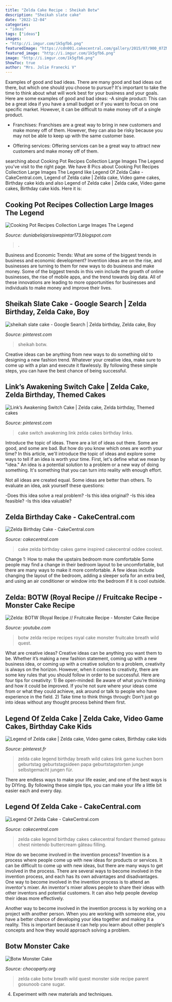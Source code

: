 ```yaml
---
title: "Zelda Cake Recipe : Sheikah Botw"
description: "Sheikah slate cake"
date: "2022-12-04"
categories:
- "ideas"
tags: ["ideas"]
images:
- "http://i.imgur.com/1k5gfb6.png"
featuredImage: "https://cdn001.cakecentral.com/gallery/2015/07/900_07ZNWCifIb-legend-of-zelda-cake.jpg"
featured_image: "http://i.imgur.com/1k5gfb6.png"
image: "http://i.imgur.com/1k5gfb6.png"
ShowToc: true
author: "Mrs. Jolie Franecki V"
---
```



Examples of good and bad ideas.
There are many good and bad ideas out there, but which one should you choose to pursue? It's important to take the time to think about what will work best for your business and your goals. Here are some examples of good and bad ideas: 
-A single product: This can be a great idea if you have a small budget or if you want to focus on one specific market. However, it can be difficult to make money off of a single product.

- Franchises: Franchises are a great way to bring in new customers and make money off of them. However, they can also be risky because you may not be able to keep up with the same customer base.

- Offering services: Offering services can be a great way to attract new customers and make money off of them.

	

		
searching about Cooking Pot Recipes Collection Large Images The Legend you've visit to the right page. We have 8 Pics about Cooking Pot Recipes Collection Large Images The Legend like Legend Of Zelda Cake - CakeCentral.com, Legend of Zelda cake | Zelda cake, Video game cakes, Birthday cake kids and also Legend of Zelda cake | Zelda cake, Video game cakes, Birthday cake kids. Here it is:
		
    
## Cooking Pot Recipes Collection Large Images The Legend

<img loading=lazy src="http://i.imgur.com/1k5gfb6.png" onerror="this.onerror=null;this.src='https://tse2.mm.bing.net/th?id=OIP.h69bGlGderfbXx58u-bdsQHaEm&amp;pid=15.1';" alt="Cooking Pot Recipes Collection Large Images The Legend">

_Source: duniabelajarsiswapintar173.blogspot.com_

>. 

	

Business and Economic Trends: What are some of the biggest trends in business and economic development?
Invention ideas are on the rise, and businesses are turning to them for new ways to do business and make money. Some of the biggest trends in this vein include the growth of online businesses, the rise of mobile apps, and the trend towards big data. All of these innovations are leading to more opportunities for businesses and individuals to make money and improve their lives.

    
## Sheikah Slate Cake - Google Search | Zelda Birthday, Zelda Cake, Boy

<img loading=lazy src="https://i.pinimg.com/736x/dc/7a/56/dc7a56cd18d5dcf2b0f6c016ae3f0f37.jpg" onerror="this.onerror=null;this.src='https://tse2.mm.bing.net/th?id=OIP.4OdUg-jbgYGiOR8MirVnaQHaHa&amp;pid=15.1';" alt="sheikah slate cake - Google Search | Zelda birthday, Zelda cake, Boy">

_Source: pinterest.com_

>sheikah botw. 

	

Creative ideas can be anything from new ways to do something old to designing a new fashion trend. Whatever your creative idea, make sure to come up with a plan and execute it flawlessly. By following these simple steps, you can have the best chance of being successful.

    
## Link’s Awakening Switch Cake | Zelda Cake, Zelda Birthday, Themed Cakes

<img loading=lazy src="https://i.pinimg.com/originals/de/14/12/de1412aeba67f0fb608db2a8af8ddc87.png" onerror="this.onerror=null;this.src='https://tse1.mm.bing.net/th?id=OIP.ydwBIP9s1RnsqnwUHc1IBwHaE0&amp;pid=15.1';" alt="Link’s Awakening Switch Cake | Zelda cake, Zelda birthday, Themed cakes">

_Source: pinterest.com_

>cake switch awakening link zelda cakes birthday links. 

	

Introduce the topic of ideas.
There are a lot of ideas out there. Some are good, and some are bad. But how do you know which ones are worth your time? In this article, we'll introduce the topic of ideas and explore some ways to tell if an idea is worth your time.
First, let's define what we mean by "idea." An idea is a potential solution to a problem or a new way of doing something. It's something that you can turn into reality with enough effort.

Not all ideas are created equal. Some ideas are better than others. To evaluate an idea, ask yourself these questions:

-Does this idea solve a real problem?
-Is this idea original?
-Is this idea feasible?
-Is this idea valuable?

    
## Zelda Birthday Cake - CakeCentral.com

<img loading=lazy src="http://cdn001.cakecentral.com/gallery/2016/04/900_zelda-birthday-cake-954084nzRhc.jpg" onerror="this.onerror=null;this.src='https://tse3.mm.bing.net/th?id=OIP.LABTcZHRK0q-WTauxxQSnQHaFm&amp;pid=15.1';" alt="Zelda Birthday Cake - CakeCentral.com">

_Source: cakecentral.com_

>cake zelda birthday cakes game inspired cakecentral oddee coolest. 

	

Change 1: How to make the upstairs bedroom more comfortable
Some people may find a change in their bedroom layout to be uncomfortable, but there are many ways to make it more comfortable. A few ideas include changing the layout of the bedroom, adding a sleeper sofa for an extra bed, and using an air conditioner or window into the bedroom if it is cool outside.

    
## Zelda: BOTW (Royal Recipe // Fruitcake Recipe - Monster Cake Recipe

<img loading=lazy src="https://i.ytimg.com/vi/IaZ7BM_5QEs/maxresdefault.jpg" onerror="this.onerror=null;this.src='https://tse1.mm.bing.net/th?id=OIP.o2ce4ipQMteSKU5NJRNGHwHaEK&amp;pid=15.1';" alt="Zelda: BOTW (Royal Recipe // Fruitcake Recipe - Monster Cake Recipe">

_Source: youtube.com_

>botw zelda recipe recipes royal cake monster fruitcake breath wild quest. 

	

What are creative ideas?
Creative ideas can be anything you want them to be. Whether it’s making a new fashion statement, coming up with a new business idea, or coming up with a creative solution to a problem, creativity is always on the horizon. However, when it comes to creativity, there are some key rules that you should follow in order to be successful. Here are four tips for creativity: 1) Be open-minded: Be aware of what you’re thinking and how it could be improved. If you’re not sure where your ideas come from or what they could achieve, ask around or talk to people who have experience in the field. 2) Take time to think things through: Don’t just go into ideas without any thought process behind them first.

    
## Legend Of Zelda Cake | Zelda Cake, Video Game Cakes, Birthday Cake Kids

<img loading=lazy src="https://i.pinimg.com/736x/41/5e/a0/415ea0ecf41365ff5d7d1baf1ca9805c.jpg" onerror="this.onerror=null;this.src='https://tse1.mm.bing.net/th?id=OIP.aN78Xo-MpvRC5xSoSpEAtAHaJP&amp;pid=15.1';" alt="Legend of Zelda cake | Zelda cake, Video game cakes, Birthday cake kids">

_Source: pinterest.fr_

>zelda cake legend birthday breath wild cakes link game kuchen born geburtstag geburtstagsideen papa geburtstagstorten junge selbstgemacht jungen für. 

	

There are endless ways to make your life easier, and one of the best ways is by DIYing. By following these simple tips, you can make your life a little bit easier each and every day.

    
## Legend Of Zelda Cake - CakeCentral.com

<img loading=lazy src="https://cdn001.cakecentral.com/gallery/2015/07/900_07ZNWCifIb-legend-of-zelda-cake.jpg" onerror="this.onerror=null;this.src='https://tse2.mm.bing.net/th?id=OIP.UApIuvuQbAC3JigRBN9c6gHaHs&amp;pid=15.1';" alt="Legend Of Zelda Cake - CakeCentral.com">

_Source: cakecentral.com_

>zelda cake legend birthday cakes cakecentral fondant themed gateau chest nintendo buttercream gâteau filling. 

	

How do we become involved in the invention process?
Invention is a process where people come up with new ideas for products or services. It can be difficult to come up with new ideas, but there are many ways to get involved in the process. There are several ways to become involved in the invention process, and each has its own advantages and disadvantages.
One way to become involved in the invention process is to attend an inventor's mixer. An inventor's mixer allows people to share their ideas with other inventors and potential customers. It can also help people develop their ideas more effectively.

Another way to become involved in the invention process is by working on a project with another person. When you are working with someone else, you have a better chance of developing your idea together and making it a reality. This is important because it can help you learn about other people's concepts and how they would approach solving a problem.

    
## Botw Monster Cake

<img loading=lazy src="https://www.chocoparty.org/wp-content/uploads/2019/01/zelda_breath_of_the_wild_cake_quest_5.jpg" onerror="this.onerror=null;this.src='https://tse2.mm.bing.net/th?id=OIP.tiX0s_EYELW1Ljo97SGRAwHaEM&amp;pid=15.1';" alt="Botw Monster Cake">

_Source: chocoparty.org_

>zelda cake botw breath wild quest monster side recipe parent gosunoob cane sugar. 

	

4. Experiment with new materials and techniques.

